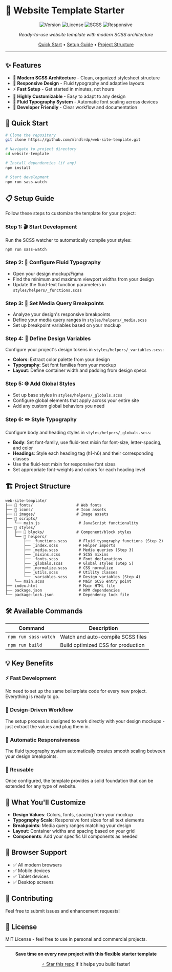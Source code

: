 # 🚀 Website Template Starter

<div align="center">

![Version](https://img.shields.io/badge/version-1.0.0-blue.svg)
![License](https://img.shields.io/badge/license-MIT-green.svg)
![SCSS](https://img.shields.io/badge/SCSS-FF69B4.svg?logo=sass&logoColor=white)
![Responsive](https://img.shields.io/badge/responsive-✓-brightgreen.svg)

*Ready-to-use website template with modern SCSS architecture*

[Quick Start](#-quick-start) • [Setup Guide](#-setup-guide) • [Project Structure](#-project-structure)

</div>

---

## ✨ Features

- 🎨 **Modern SCSS Architecture** - Clean, organized stylesheet structure
- 📱 **Responsive Design** - Fluid typography and adaptive layouts
- ⚡ **Fast Setup** - Get started in minutes, not hours
- 🔧 **Highly Customizable** - Easy to adapt to any design
- 📐 **Fluid Typography System** - Automatic font scaling across devices
- 🎯 **Developer Friendly** - Clear workflow and documentation

## 🚀 Quick Start

```bash
# Clone the repository
git clone https://github.com/mlndlrdp/web-site-template.git

# Navigate to project directory
cd website-template

# Install dependencies (if any)
npm install

# Start development
npm run sass-watch
```

## 📋 Setup Guide

Follow these steps to customize the template for your project:

### Step 1: 🎬 Start Development
Run the SCSS watcher to automatically compile your styles:
```bash
npm run sass-watch
```

### Step 2: 📏 Configure Fluid Typography
- Open your design mockup/Figma
- Find the minimum and maximum viewport widths from your design
- Update the fluid-text function parameters in `styles/helpers/_functions.scss`

### Step 3: 📱 Set Media Query Breakpoints
- Analyze your design's responsive breakpoints
- Define your media query ranges in `styles/helpers/_media.scss`
- Set up breakpoint variables based on your mockup

### Step 4: 🎨 Define Design Variables
Configure your project's design tokens in `styles/helpers/_variables.scss`:
- **Colors**: Extract color palette from your design
- **Typography**: Set font families from your mockup
- **Layout**: Define container width and padding from design specs

### Step 5: 🌐 Add Global Styles
- Set up base styles in `styles/helpers/_globals.scss`
- Configure global elements that apply across your entire site
- Add any custom global behaviors you need

### Step 6: ✏️ Style Typography
Configure body and heading styles in `styles/helpers/_globals.scss`:
- **Body**: Set font-family, use fluid-text mixin for font-size, letter-spacing, and color
- **Headings**: Style each heading tag (h1-h6) and their corresponding classes
- Use the fluid-text mixin for responsive font sizes
- Set appropriate font-weights and colors for each heading level

## 🏗️ Project Structure

```
web-site-template/
├── 📁 fonts/                   # Web fonts
├── 📁 icons/                   # Icon assets
├── 📁 images/                  # Image assets
├── 📁 scripts/
│   └── main.js                 # JavaScript functionality
├── 📁 styles/
│   ├── 📁 blocks/              # Component/block styles
│   └── 📁 helpers/
│       ├── _functions.scss     # Fluid typography functions (Step 2)
│       ├── _index.scss         # Helper imports
│       ├── _media.scss         # Media queries (Step 3)
│       ├── _mixins.scss        # SCSS mixins
│       ├── _fonts.scss         # Font declarations
│       ├── _globals.scss       # Global styles (Step 5)
│       ├── _normalize.scss     # CSS normalize
│       ├── _utils.scss         # Utility classes
│       └── _variables.scss     # Design variables (Step 4)
│   └── main.scss               # Main SCSS entry point
├── index.html                  # Main HTML file
├── package.json                # NPM dependencies
└── package-lock.json           # Dependency lock file
```

## 🛠️ Available Commands

| Command | Description |
|---------|-------------|
| `npm run sass-watch` | Watch and auto-compile SCSS files |
| `npm run build` | Build optimized CSS for production |

## 💡 Key Benefits

### ⚡ Fast Development
No need to set up the same boilerplate code for every new project. Everything is ready to go.

### 🎯 Design-Driven Workflow
The setup process is designed to work directly with your design mockups - just extract the values and plug them in.

### 📱 Automatic Responsiveness
The fluid typography system automatically creates smooth scaling between your design breakpoints.

### 🔄 Reusable
Once configured, the template provides a solid foundation that can be extended for any type of website.

## 🎨 What You'll Customize

- **Design Values**: Colors, fonts, spacing from your mockup
- **Typography Scale**: Responsive font sizes for all text elements  
- **Breakpoints**: Media query ranges matching your design
- **Layout**: Container widths and spacing based on your grid
- **Components**: Add your specific UI components as needed

## 📱 Browser Support

- ✅ All modern browsers
- ✅ Mobile devices
- ✅ Tablet devices
- ✅ Desktop screens

## 🤝 Contributing

Feel free to submit issues and enhancement requests!

## 📄 License

MIT License - feel free to use in personal and commercial projects.

---

<div align="center">

**Save time on every new project with this flexible starter template**

[⭐ Star this repo](https://github.com/yourusername/website-template) if it helps you build faster!

</div>
